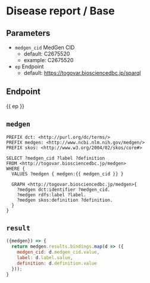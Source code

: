# Disease report / Base 

## Parameters

* `medgen_cid` MedGen CID
  * default: C2675520 
  * example: C2675520
* `ep` Endpoint
  * default: https://togovar.biosciencedbc.jp/sparql

## Endpoint

{{ ep }}

## `medgen`

```sparql
PREFIX dct: <http://purl.org/dc/terms/>
PREFIX medgen: <http://www.ncbi.nlm.nih.gov/medgen/>
PREFIX skos: <http://www.w3.org/2004/02/skos/core#>

SELECT ?medgen_cid ?label ?definition
FROM <http://togovar.biosciencedbc.jp/medgen>
WHERE {
  VALUES ?medgen { medgen:{{ medgen_cid }} }
  
  GRAPH <http://togovar.biosciencedbc.jp/medgen>{
    ?medgen dct:identifier ?medgen_cid.
    ?medgen rdfs:label ?label.
    ?medgen skos:definition ?definition.
  }
}
```

## `result`

```javascript
({medgen}) => {
  return medgen.results.bindings.map(d => ({
    medgen_cid: d.medgen_cid.value,
    label: d.label.value,
    definition: d.definition.value
  }));
}
```

